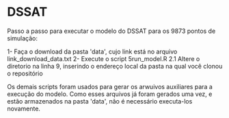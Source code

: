 # DSSAT
Passo a passo para executar o modelo do DSSAT para os 9873 pontos de simulação:

1- Faça o download da pasta 'data', cujo link está no arquivo link_download_data.txt
2- Execute o script 5run_model.R
    2.1 Altere o diretorio na linha 9, inserindo o endereço local da pasta na qual você clonou o repositório

Os demais scripts foram usados para gerar os arwuivos auxiliares para a execução do modelo. Como esses arquivos já foram gerados uma vez, e estão armazenados na pasta 'data', não é necessário executa-los novamente.